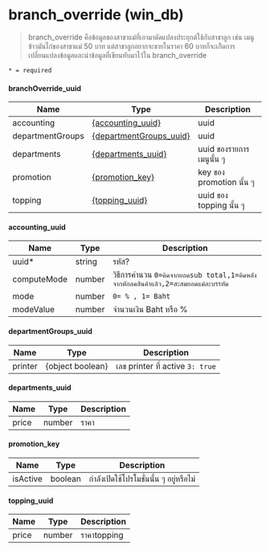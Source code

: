 # branch_override (win\_db)
>branch_override คือข้อมูลของสาขาแม่ที่เอามาดัดแปลงประยุกต์ใช้กับสาขาลูก เช่น เมนูข้าวมันไก่ของสาขาแม่ 50 บาท แต่สาขาลูกอยากจะขายในราคา 60 บาทก็จะเกิิดการเปลี่ยนแปลงข้อมูลและนำข้อมูลที่เขียนทับมาไว้ใน branch_override

`* = required`

#### branchOverride_uuid
| Name | Type | Description
| ----|----|-----------  
accounting | [{accounting_uuid}](branch_override.md#accounting_uuid) | uuid
departmentGroups | [{departmentGroups_uuid}](branch_override.md#departmentgroups_uuid) | uuid
departments | [{departments_uuid}](branch_override.md#departments_uuid) | uuid ของรายการเมนูนั้น ๆ
promotion | [{promotion_key}](branch_override.md#promotion_key) | key ของ promotion นั้น ๆ
topping | [{topping_uuid}](branch_override.md#topping_uuid) | uuid ของ topping นั้น ๆ 

#### accounting_uuid
| Name | Type | Description
| ----|----|-----------  
uuid\* | string | รหัส?
computeMode | number| วิธีการคำนวน `0=คิดจากยอดsub total,1=คิดหลังจากหักลดสินค้าแล้ว,2=สะสมยอดแต่ละบรรทัด`
mode | number | `0= % , 1= Baht`
modeValue | number | จำนวนเงิน Baht หรือ %

#### departmentGroups_uuid            
| Name | Type | Description
| ----|----|-----------  
printer | {object boolean} | เลข printer ที่ active `3: true`

#### departments_uuid
| Name | Type | Description
| ----|----|-----------  
price | number | ราคา

#### promotion_key
| Name | Type | Description
| ----|----|-----------
isActive | boolean | กำลังเปิดใช้โปรโมชั่นนั้น ๆ อยู่หรือไม่

#### topping_uuid
| Name | Type | Description
| ----|----|-----------  
price | number | ราคาtopping
